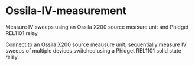 # Ossila-IV-measurement
Measure IV sweeps using an Ossila X200 source measure unit and Phidget REL1101 relay

Connect to an Ossila X200 source meausure unit, sequentially measure IV sweeps of multiple devices switched using a Phidget REL1101 solid state relay.
